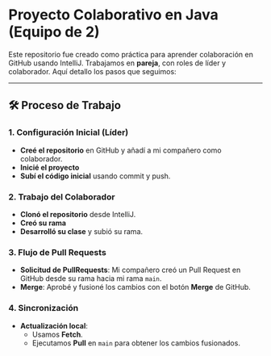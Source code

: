 # Proyecto Colaborativo en Java (Equipo de 2)

Este repositorio fue creado como práctica para aprender colaboración en GitHub usando IntelliJ. Trabajamos en **pareja**, con roles de líder y colaborador. Aquí detallo los pasos que seguimos:

---

## 🛠️ Proceso de Trabajo

### 1. Configuración Inicial (Líder)
- **Creé el repositorio** en GitHub y añadí a mi compañero como colaborador.
- **Inicié el proyecto**
- **Subí el código inicial** usando commit y push.

### 2. Trabajo del Colaborador
- **Clonó el repositorio** desde IntelliJ.
- **Creó su rama**
- **Desarrolló su clase** y subió su rama.

### 3. Flujo de Pull Requests
- **Solicitud de PullRequests**: Mi compañero creó un Pull Request en GitHub desde su rama hacia mi rama `main`.
- **Merge**: Aprobé y fusioné los cambios con el botón **Merge** de GitHub.

### 4. Sincronización
- **Actualización local**:  
  - Usamos **Fetch**.  
  - Ejecutamos **Pull** en `main` para obtener los cambios fusionados.  
